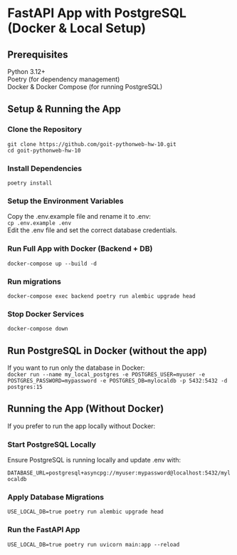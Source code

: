 # FastAPI App with PostgreSQL (Docker & Local Setup)

## Prerequisites
Python 3.12+  
Poetry (for dependency management)  
Docker & Docker Compose (for running PostgreSQL)  

## Setup & Running the App

### Clone the Repository
```git clone https://github.com/goit-pythonweb-hw-10.git```  
```cd goit-pythonweb-hw-10```

### Install Dependencies
```poetry install```

### Setup the Environment Variables
Copy the .env.example file and rename it to .env:  
```cp .env.example .env```  
Edit the .env file and set the correct database credentials.

### Run Full App with Docker (Backend + DB)
```docker-compose up --build -d```

### Run migrations
```docker-compose exec backend poetry run alembic upgrade head```

### Stop Docker Services
```docker-compose down```

## Run PostgreSQL in Docker (without the app)
If you want to run only the database in Docker:  
```docker run --name my_local_postgres -e POSTGRES_USER=myuser -e POSTGRES_PASSWORD=mypassword -e POSTGRES_DB=mylocaldb -p 5432:5432 -d postgres:15```

## Running the App (Without Docker)
If you prefer to run the app locally without Docker:  
### Start PostgreSQL Locally
Ensure PostgreSQL is running locally and update .env with:  

```DATABASE_URL=postgresql+asyncpg://myuser:mypassword@localhost:5432/mylocaldb```

### Apply Database Migrations

```USE_LOCAL_DB=true poetry run alembic upgrade head```

### Run the FastAPI App
```USE_LOCAL_DB=true poetry run uvicorn main:app --reload```
